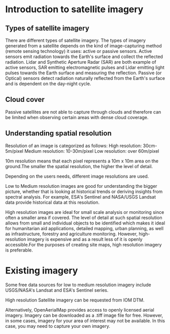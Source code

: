 # Introduction to satellite imagery

## Types of satellite imagery
There are different types of satellite imagery. The types of imagery generated from a satellite depends on the kind of image-capturing method (remote sensing technology) it uses: active or passive sensors. Active sensors emit radiation towards the Earth's surface and collect the reflected radiation. Lidar and Synthetic Aperture Radar (SAR) are both example of active sensors, SAR emitting electromagnetic pulses and Lidar emitting light pulses towards the Earth surface and measuring the reflection. Passive (or Optical) sensors detect radiation naturally reflected from the Earth's surface and is dependent on the day-night cycle. 

## Cloud cover

Passive satellites are not able to capture through clouds and therefore can be limited when observing certain areas with dense cloud coverage. 

## Understanding spatial resolution
Resolution of an image is categorized as follows:
High resolution: 30cm-5m/pixel
Medium resolution: 10-30m/pixel
Low resolution: over 60m/pixel

10m resolution means that each pixel represents a 10m x 10m area on the ground.The smaller the spatial resolution, the higher the level of detail. 

Depending on the users needs, different image resolutions are used.

Low to Medium resolution images are good for understanding the bigger picture, whether that is looking at historical trends or deriving insights from spectral analysis. For example, ESA's Sentinel and NASA/USGS Landsat data provide historical data at this resolution. 

High resolution images are ideal for small scale analysis or monitoring since often a smaller area if covered. The level of detail at such spatial resolution allows from small and individual objects to be identified which makes it ideal for humanitarian aid applications, detailed mapping, urban planning, as well as infrastructure, forestry and agriculture monitoring. However, high-resolution imagery is expensive and as a result less of it is openly accessible.For the purposes of creating site maps, high resolution imagery is preferable. 

# Existing imagery

Some free data sources for low to medium resolution imagery include USGS/NASA's Landsat and ESA's Sentinel series. 

High resolution Satellite imagery can be requested from IOM DTM. 

Alternatively, OpenAerialMap provides access to openly licensed aerial imagery. Imagery can be downloaded as a .tiff image file for free. However, in some cases, imagery for your area of interest may not be available. In this case, you may need to capture your own imagery. 


 
